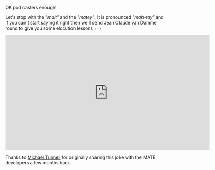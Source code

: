 <!-- 
.. title: MATE. Say it!
.. slug: how-to-pronounce-mate
.. date: 2014-07-14 22:12:00 UTC
.. tags: MATE,pronounce,Jean Claude van Damme
.. link: 
.. description: How to pronounce MATE Desktop.
.. type: text
.. author: Martin Wimpress
-->

OK pod casters enough!

Let's stop with the *"mait"* and the *"matey"*. It is pronounced
*"mah-tay"* and if you can't start saying it right then we'll send Jean
Claude van Damme round to give you some elocution lessons `;-)`

<div align="center">
<iframe width="640" height="360" src="https://www.youtube.com/embed/k0YDuSLXcX8?html5=1&rel=0&start=459&end=472" frameborder="0" allowfullscreen></iframe>
</div>

Thanks to [Michael Tunnell](https://plus.google.com/+MichaelTunnell/posts)
for originally sharing this joke with the MATE developers a few months
back.

